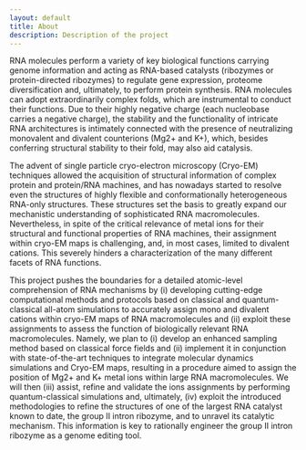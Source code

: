 ```yaml
---
layout: default
title: About
description: Description of the project
---
```


RNA molecules perform a variety of key biological functions carrying genome information and acting as RNA-based catalysts (ribozymes or protein-directed ribozymes) to regulate gene expression, proteome diversification and, ultimately, to perform protein synthesis. RNA molecules can adopt extraordinarily complex folds, which are instrumental to conduct their functions. Due to their highly negative charge (each nucleobase carries a negative charge), the stability and the functionality of intricate RNA architectures is intimately connected with the presence of neutralizing monovalent and divalent counterions (Mg2+ and K+), which, besides conferring structural stability to their fold, may also aid catalysis.

The advent of single particle cryo-electron microscopy (Cryo-EM) techniques allowed the acquisition of structural information of complex protein and protein/RNA machines, and has nowadays started to resolve even the structures of highly flexible and conformationally heterogeneous RNA-only structures. These structures set the basis to greatly expand our mechanistic understanding of sophisticated RNA macromolecules. Nevertheless, in spite of the critical relevance of metal ions for their structural and functional properties of RNA machines, their assignment within cryo-EM maps is challenging, and, in most cases, limited to divalent cations. This severely hinders a characterization of the many different facets of RNA functions.

This project pushes the boundaries for a detailed atomic-level comprehension of RNA mechanisms by (i) developing cutting-edge computational methods and protocols based on classical and quantum-classical all-atom simulations to accurately assign mono and divalent cations within cryo-EM maps of RNA macromolecules and (ii) exploit these assignments to assess the function of biologically relevant RNA macromolecules. Namely, we plan to (i) develop an enhanced sampling method based on classical force fields and (ii) implement it in conjunction with state-of-the-art techniques to integrate molecular dynamics simulations and Cryo-EM maps, resulting in a procedure aimed to assign the position of Mg2+ and K+ metal ions within large RNA macromolecules. We will then (iii) assist, refine and validate the ions assignments by performing quantum-classical simulations and, ultimately, (iv) exploit the introduced methodologies to refine the structures of one of the largest RNA catalyst known to date, the group II intron ribozyme, and to unravel its catalytic mechanism. This information is key to rationally engineer the group II intron ribozyme as a genome editing tool.

